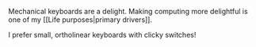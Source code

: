 Mechanical keyboards are a delight. Making computing more delightful is one of my [[Life purposes|primary drivers]].

I prefer small, ortholinear keyboards with clicky switches!
